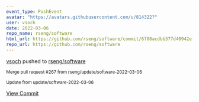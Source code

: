 ```yaml
---
event_type: PushEvent
avatar: "https://avatars.githubusercontent.com/u/814322?"
user: vsoch
date: 2022-03-06
repo_name: rseng/software
html_url: https://github.com/rseng/software/commit/6708acdbb377d40942ef6fba83ff805c6bcc98fd
repo_url: https://github.com/rseng/software
---
```


<a href='https://github.com/vsoch' target='_blank'>vsoch</a> pushed to <a href='https://github.com/rseng/software' target='_blank'>rseng/software</a>

<small>Merge pull request #267 from rseng/update/software-2022-03-06

Update from update/software-2022-03-06</small>

<a href='https://github.com/rseng/software/commit/6708acdbb377d40942ef6fba83ff805c6bcc98fd' target='_blank'>View Commit</a>